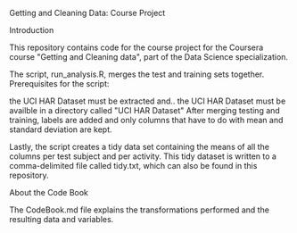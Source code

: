 Getting and Cleaning Data: Course Project

Introduction

This repository contains code for the course project for the Coursera course "Getting and Cleaning data", part of the Data Science specialization.


The script, run_analysis.R, merges the test and training sets together. Prerequisites for the script:

the UCI HAR Dataset must be extracted and..
the UCI HAR Dataset must be availble in a directory called "UCI HAR Dataset"
After merging testing and training, labels are added and only columns that have to do with mean and standard deviation are kept.

Lastly, the script creates a tidy data set containing the means of all the columns per test subject and per activity. This tidy dataset is written to a comma-delimited file called tidy.txt, which can also be found in this repository.

About the Code Book

The CodeBook.md file explains the transformations performed and the resulting data and variables.
